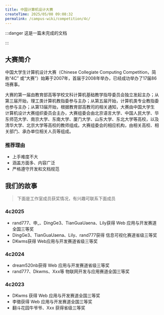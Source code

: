 ```yaml
---
title: 中国计算机设计大赛
createTime: 2025/05/08 09:08:32
permalink: /campus-wiki/competition/4c/
---
```


:::danger 这是一篇未完成的文档

:::

## 大赛简介

<LinkCard icon="https://2025.jsjds.com.cn/assets/logo2-1fc42965.png" href="https://jsjds.blcu.edu.cn/gyds1/dsjj.htm" title="大赛简介" description="2024年榜单教育部赛事第25位，重庆医科大学卓越计划名单赛事"></LinkCard>


中国大学生计算机设计大赛（Chinese Collegiate Computing Competition，简称“4C” 或“大赛”）始筹于2007年，首届于2008年举办，已经成功举办了17届86场赛事。

大赛的第一届由教育部高等学校文科计算机基础教学指导委员会独立发起主办；从第三届开始，理工类计算机教指委参与主办；从第五届开始，计算机类专业教指委也参与主办；从第13届开始，根据教育部高教司的相关通知，大赛由中国大学生计算机设计大赛组织委员会主办，大赛组委会由北京语言大学、中国人民大学、华东师范大学、南京大学、东南大学、厦门大学、山东大学、东北大学等高校，以及清华大学、北京大学等高校的教师组成。大赛组委会的相应机构，由相关高校、相关部门、承办单位相关人员等组成。

### 推荐理由

- 上手难度不大
- 涵盖方面多、内容广泛
- 严格遵守开发和文档规范

## 我们的故事

> 下面是工作室成员获奖情况，有兴趣可联系下面成员

### 4c2025

- rand777、申_、DingGe3、TianGuaUaena、Lily获得 Web 应用与开发赛道全国三等奖
- DingGe3、TianGuaUaena、Lily、rand777获得 信息可视化赛道省级三等奖
- DKwms获得 Web应用与开发赛道省级三等奖

### 4c2024

- dream520nb获得 Web 应用与开发赛道省级三等奖
- rand777、Dkwms、Xxx等 物联网开发与应用赛道全国三等奖


### 4c2023

- DKwms 获得 Web 应用与开发赛道全国三等奖
- 李徵获得 Web 应用与开发赛道全国三等奖
- 翻斗花园牛爷爷、Xxx 获得省级三等奖
